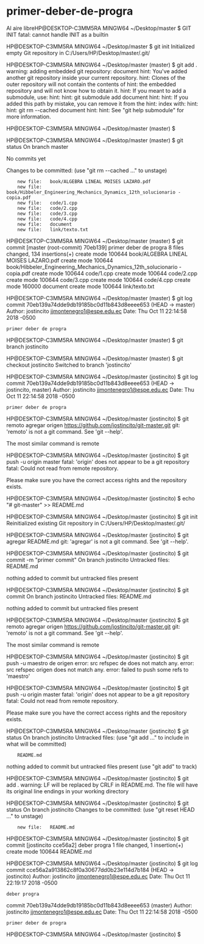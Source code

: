 # primer-deber-de-progra
Al aire libreHP@DESKTOP-C3MM5RA MINGW64 ~/Desktop/master
$ GIT INIT
fatal: cannot handle INIT as a builtin

HP@DESKTOP-C3MM5RA MINGW64 ~/Desktop/master
$ git init
Initialized empty Git repository in C:/Users/HP/Desktop/master/.git/

HP@DESKTOP-C3MM5RA MINGW64 ~/Desktop/master (master)
$ git add .
warning: adding embedded git repository: document
hint: You've added another git repository inside your current repository.
hint: Clones of the outer repository will not contain the contents of
hint: the embedded repository and will not know how to obtain it.
hint: If you meant to add a submodule, use:
hint:
hint:   git submodule add <url> document
hint:
hint: If you added this path by mistake, you can remove it from the
hint: index with:
hint:
hint:   git rm --cached document
hint:
hint: See "git help submodule" for more information.

HP@DESKTOP-C3MM5RA MINGW64 ~/Desktop/master (master)
$

HP@DESKTOP-C3MM5RA MINGW64 ~/Desktop/master (master)
$ git status
On branch master

No commits yet

Changes to be committed:
  (use "git rm --cached <file>..." to unstage)

        new file:   book/ALGEBRA LINEAL MOISES LAZARO.pdf
        new file:   book/Hibbeler_Engineering_Mechanics_Dynamics_12th_solucionario - copia.pdf
        new file:   code/1.cpp
        new file:   code/2.cpp
        new file:   code/3.cpp
        new file:   code/4.cpp
        new file:   document
        new file:   link/texto.txt


HP@DESKTOP-C3MM5RA MINGW64 ~/Desktop/master (master)
$ git commit
[master (root-commit) 70eb139] primer deber de progra
 8 files changed, 134 insertions(+)
 create mode 100644 book/ALGEBRA LINEAL MOISES LAZARO.pdf
 create mode 100644 book/Hibbeler_Engineering_Mechanics_Dynamics_12th_solucionario - copia.pdf
 create mode 100644 code/1.cpp
 create mode 100644 code/2.cpp
 create mode 100644 code/3.cpp
 create mode 100644 code/4.cpp
 create mode 160000 document
 create mode 100644 link/texto.txt

HP@DESKTOP-C3MM5RA MINGW64 ~/Desktop/master (master)
$ git log
commit 70eb139a74dde9db19185bc0d11b843d8eeee653 (HEAD -> master)
Author: jostincito <jjmontenegro1@espe.edu.ec>
Date:   Thu Oct 11 22:14:58 2018 -0500

    primer deber de progra

HP@DESKTOP-C3MM5RA MINGW64 ~/Desktop/master (master)
$ git branch jostincito

HP@DESKTOP-C3MM5RA MINGW64 ~/Desktop/master (master)
$ git checkout jostincito
Switched to branch 'jostincito'

HP@DESKTOP-C3MM5RA MINGW64 ~/Desktop/master (jostincito)
$ git log
commit 70eb139a74dde9db19185bc0d11b843d8eeee653 (HEAD -> jostincito, master)
Author: jostincito <jjmontenegro1@espe.edu.ec>
Date:   Thu Oct 11 22:14:58 2018 -0500

    primer deber de progra

HP@DESKTOP-C3MM5RA MINGW64 ~/Desktop/master (jostincito)
$ git remoto agregar origen https://github.com/jostincito/git-master.git
git: 'remoto' is not a git command. See 'git --help'.

The most similar command is
        remote

HP@DESKTOP-C3MM5RA MINGW64 ~/Desktop/master (jostincito)
$ git push -u origin master
fatal: 'origin' does not appear to be a git repository
fatal: Could not read from remote repository.

Please make sure you have the correct access rights
and the repository exists.

HP@DESKTOP-C3MM5RA MINGW64 ~/Desktop/master (jostincito)
$ echo "# git-master" >> README.md

HP@DESKTOP-C3MM5RA MINGW64 ~/Desktop/master (jostincito)
$ git init
Reinitialized existing Git repository in C:/Users/HP/Desktop/master/.git/

HP@DESKTOP-C3MM5RA MINGW64 ~/Desktop/master (jostincito)
$ git agregar README.md
git: 'agregar' is not a git command. See 'git --help'.

HP@DESKTOP-C3MM5RA MINGW64 ~/Desktop/master (jostincito)
$ git commit -m "primer commit"
On branch jostincito
Untracked files:
        README.md

nothing added to commit but untracked files present

HP@DESKTOP-C3MM5RA MINGW64 ~/Desktop/master (jostincito)
$ git commit
On branch jostincito
Untracked files:
        README.md

nothing added to commit but untracked files present

HP@DESKTOP-C3MM5RA MINGW64 ~/Desktop/master (jostincito)
$ git remoto agregar origen https://github.com/jostincito/git-master.git
git: 'remoto' is not a git command. See 'git --help'.

The most similar command is
        remote

HP@DESKTOP-C3MM5RA MINGW64 ~/Desktop/master (jostincito)
$  git push -u maestro de origen
error: src refspec de does not match any.
error: src refspec origen does not match any.
error: failed to push some refs to 'maestro'

HP@DESKTOP-C3MM5RA MINGW64 ~/Desktop/master (jostincito)
$ git push -u origin master
fatal: 'origin' does not appear to be a git repository
fatal: Could not read from remote repository.

Please make sure you have the correct access rights
and the repository exists.

HP@DESKTOP-C3MM5RA MINGW64 ~/Desktop/master (jostincito)
$ git status
On branch jostincito
Untracked files:
  (use "git add <file>..." to include in what will be committed)

        README.md

nothing added to commit but untracked files present (use "git add" to track)

HP@DESKTOP-C3MM5RA MINGW64 ~/Desktop/master (jostincito)
$ git add .
warning: LF will be replaced by CRLF in README.md.
The file will have its original line endings in your working directory

HP@DESKTOP-C3MM5RA MINGW64 ~/Desktop/master (jostincito)
$ git status
On branch jostincito
Changes to be committed:
  (use "git reset HEAD <file>..." to unstage)

        new file:   README.md


HP@DESKTOP-C3MM5RA MINGW64 ~/Desktop/master (jostincito)
$ git commit
[jostincito cce56a2] deber progra
 1 file changed, 1 insertion(+)
 create mode 100644 README.md

HP@DESKTOP-C3MM5RA MINGW64 ~/Desktop/master (jostincito)
$ git log
commit cce56a2a913862c8f0a30677dd0b23e114d7b184 (HEAD -> jostincito)
Author: jostincito <jjmontenegro1@espe.edu.ec>
Date:   Thu Oct 11 22:19:17 2018 -0500

    deber progra

commit 70eb139a74dde9db19185bc0d11b843d8eeee653 (master)
Author: jostincito <jjmontenegro1@espe.edu.ec>
Date:   Thu Oct 11 22:14:58 2018 -0500

    primer deber de progra

HP@DESKTOP-C3MM5RA MINGW64 ~/Desktop/master (jostincito)
$
